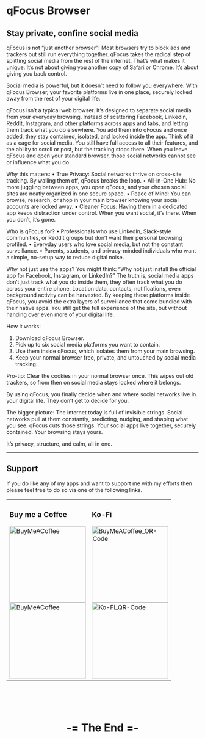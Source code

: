 # qFocus Browser

## Stay private, confine social media

qFocus is not “just another browser”!
Most browsers try to block ads and trackers but still run everything together. qFocus takes the radical step of splitting social media from the rest of the internet. That’s what makes it unique. It’s not about giving you another copy of Safari or Chrome. It’s about giving you back control. 

Social media is powerful, but it doesn’t need to follow you everywhere. 
With qFocus Browser, your favorite platforms live in one place, securely locked away from the rest of your digital life. 

qFocus isn’t a typical web browser. It’s designed to separate social media from your everyday browsing. Instead of scattering Facebook, LinkedIn, Reddit, Instagram, and other platforms across apps and tabs, and letting them track what you do elsewhere. You add them into qFocus and once added, they stay contained, isolated, and locked inside the app. 
Think of it as a cage for social media. You still have full access to all their features, and the ability to scroll or post, but the tracking stops there. When you leave qFocus and open your standard browser, those social networks cannot see or influence what you do. 

Why this matters: 
• True Privacy: Social networks thrive on cross-site tracking. By walling them off, qFocus breaks the loop. 
• All-in-One Hub: No more juggling between apps, you open qFocus, and your chosen social sites are neatly organized in one secure space. 
• Peace of Mind: You can browse, research, or shop in your main browser knowing your social accounts are locked away. 
• Cleaner Focus: Having them in a dedicated app keeps distraction under control. When you want social, it’s there. When you don’t, it’s gone. 

Who is qFocus for? 
• Professionals who use LinkedIn, Slack-style communities, or Reddit groups but don’t want their personal browsing profiled. 
• Everyday users who love social media, but not the constant surveillance. 
• Parents, students, and privacy-minded individuals who want a simple, no-setup way to reduce digital noise. 

Why not just use the apps?
You might think: “Why not just install the official app for Facebook, Instagram, or LinkedIn?” The truth is, social media apps don’t just track what you do inside them, they often track what you do across your entire phone. Location data, contacts, notifications, even background activity can be harvested. By keeping these platforms inside qFocus, you avoid the extra layers of surveillance that come bundled with their native apps. You still get the full experience of the site, but without handing over even more of your digital life.

How it works: 
1. Download qFocus Browser. 
2. Pick up to six social media platforms you want to contain. 
3. Use them inside qFocus, which isolates them from your main browsing. 
4. Keep your normal browser free, private, and untouched by social media tracking. 

Pro-tip: Clear the cookies in your normal browser once. This wipes out old trackers, so from then on social media stays locked where it belongs. 

By using qFocus, you finally decide when and where social networks live in your digital life. They don’t get to decide for you. 

The bigger picture: 
The internet today is full of invisible strings. Social networks pull at them constantly, predicting, nudging, and shaping what you see. qFocus cuts those strings. Your social apps live together, securely contained. Your browsing stays yours. 

It’s privacy, structure, and calm, all in one. 

---

## Support

If you do like any of my apps and want to support me with my efforts then please feel free to do so via one of the following links.

<table>
    <tr>
        <td>
          <h3>Buy me a Coffee</h3>
          <a href="https://buymeacoffee.com/qsascha" target ="_blank">
            <img src="https://qsascha.dev/wp-content/uploads/2025/01/bmc-button-200.png" alt="BuyMeACoffee" width="200"></br>
            <img src="https://qsascha.dev/wp-content/uploads/2025/01/bmc_qr.png" alt="BuyMeACoffee" width="200">
          </a>
        </td>
        <td>
          <h3>Ko-Fi</h3>
          <a href="https://ko-fi.com/R6R519DHVF" target ="_blank">
            <img src="https://qsascha.dev/wp-content/uploads/2025/01/ko-fi-button-200-1.png" alt="BuyMeACoffee_OR-Code" width="200"> </br>
            <img src="https://qsascha.dev/wp-content/uploads/2025/01/ko-fi_qr.png" alt="Ko-Fi_QR-Code" width="200">
          </a>
        </td>
    </tr>
</table>

</br>
</br>
</br>
<div align="center">
  <h1>-= The End =-</h1>
</div>
